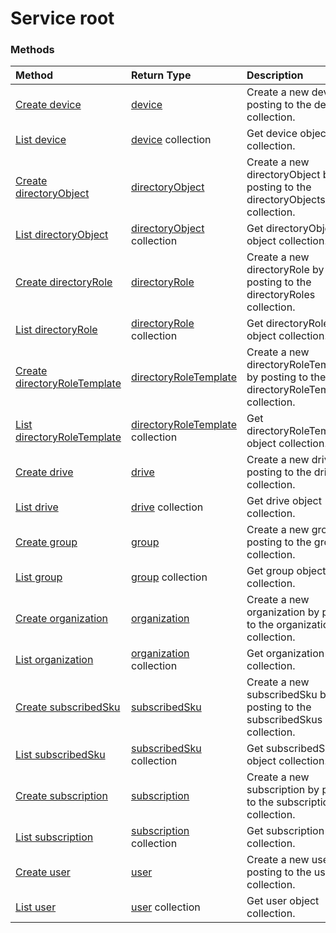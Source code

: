 # Service root


### Methods

| Method		   | Return Type	|Description|
|:---------------|:--------|:----------|
|[Create device](../api/device_post_devices.md) |[device](device.md)| Create a new device by posting to the devices collection.|
|[List device](../api/device_list.md) | [device](device.md) collection |Get device object collection. |
|[Create directoryObject](../api/directoryobject_post_directoryobjects.md) |[directoryObject](directoryobject.md)| Create a new directoryObject by posting to the directoryObjects collection.|
|[List directoryObject](../api/directoryobject_list.md) | [directoryObject](directoryobject.md) collection |Get directoryObject object collection. |
|[Create directoryRole](../api/directoryrole_post_directoryroles.md) |[directoryRole](directoryrole.md)| Create a new directoryRole by posting to the directoryRoles collection.|
|[List directoryRole](../api/directoryrole_list.md) | [directoryRole](directoryrole.md) collection |Get directoryRole object collection. |
|[Create directoryRoleTemplate](../api/directoryroletemplate_post_directoryroletemplates.md) |[directoryRoleTemplate](directoryroletemplate.md)| Create a new directoryRoleTemplate by posting to the directoryRoleTemplates collection.|
|[List directoryRoleTemplate](../api/directoryroletemplate_list.md) | [directoryRoleTemplate](directoryroletemplate.md) collection |Get directoryRoleTemplate object collection. |
|[Create drive](../api/drive_post_drives.md) |[drive](drive.md)| Create a new drive by posting to the drives collection.|
|[List drive](../api/drive_list.md) | [drive](drive.md) collection |Get drive object collection. |
|[Create group](../api/group_post_groups.md) |[group](group.md)| Create a new group by posting to the groups collection.|
|[List group](../api/group_list.md) | [group](group.md) collection |Get group object collection. |
|[Create organization](../api/organization_post_organization.md) |[organization](organization.md)| Create a new organization by posting to the organization collection.|
|[List organization](../api/organization_list.md) | [organization](organization.md) collection |Get organization object collection. |
|[Create subscribedSku](../api/subscribedsku_post_subscribedskus.md) |[subscribedSku](subscribedsku.md)| Create a new subscribedSku by posting to the subscribedSkus collection.|
|[List subscribedSku](../api/subscribedsku_list.md) | [subscribedSku](subscribedsku.md) collection |Get subscribedSku object collection. |
|[Create subscription](../api/subscription_post_subscriptions.md) |[subscription](subscription.md)| Create a new subscription by posting to the subscriptions collection.|
|[List subscription](../api/subscription_list.md) | [subscription](subscription.md) collection |Get subscription object collection. |
|[Create user](../api/user_post_users.md) |[user](user.md)| Create a new user by posting to the users collection.|
|[List user](../api/user_list.md) | [user](user.md) collection |Get user object collection. |

<!-- uuid: 8fcb5dbc-d5aa-4681-8e31-b001d5168d79
2015-10-25 14:57:30 UTC -->
<!-- {
  "type": "#page.annotation",
  "description": "Service root",
  "keywords": "",
  "section": "documentation",
  "tocPath": ""
}-->